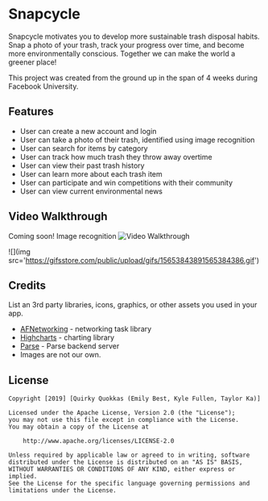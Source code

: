 # Snapcycle

Snapcycle motivates you to develop more sustainable trash disposal habits. Snap a photo of your trash, track your progress over time, and become more environmentally conscious. Together we can make the world a greener place!

This project was created from the ground up in the span of 4 weeks during Facebook University.

## Features

- User can create a new account and login
- User can take a photo of their trash, identified using image recognition
- User can search for items by category
- User can track how much trash they throw away overtime
- User can view their past trash history
- User can learn more about each trash item
- User can participate and win competitions with their community
- User can view current environmental news 

## Video Walkthrough

Coming soon!
Image recognition
<img src='https://gifsstore.com/public/upload/gifs/15653843891565384386.gif' title='Video Walkthrough' width='' alt='Video Walkthrough' />

![](img src='https://gifsstore.com/public/upload/gifs/15653843891565384386.gif')

## Credits

List an 3rd party libraries, icons, graphics, or other assets you used in your app.

- [AFNetworking](https://github.com/AFNetworking/AFNetworking) - networking task library
- [Highcharts](https://github.com/highcharts/highcharts-ios) - charting library
- [Parse](https://github.com/parse-community/parse-server-example) - Parse backend server
- Images are not our own.


## License

    Copyright [2019] [Quirky Quokkas (Emily Best, Kyle Fullen, Taylor Ka)]

    Licensed under the Apache License, Version 2.0 (the "License");
    you may not use this file except in compliance with the License.
    You may obtain a copy of the License at

        http://www.apache.org/licenses/LICENSE-2.0

    Unless required by applicable law or agreed to in writing, software
    distributed under the License is distributed on an "AS IS" BASIS,
    WITHOUT WARRANTIES OR CONDITIONS OF ANY KIND, either express or implied.
    See the License for the specific language governing permissions and
    limitations under the License.
